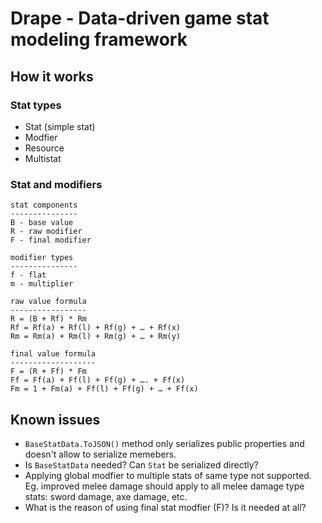 
# Drape - Data-driven game stat modeling framework

## How it works

### Stat types

* Stat (simple stat)
* Modfier
* Resource
* Multistat

### Stat and modifiers

```
stat components
---------------
B - base value
R - raw modifier
F - final modifier

modifier types
---------------
f - flat
m - multiplier

raw value formula
-----------------
R = (B + Rf) * Rm
Rf = Rf(a) + Rf(l) + Rf(g) + … + Rf(x)
Rm = Rm(a) + Rm(l) + Rm(g) + … + Rm(y)

final value formula
-------------------
F = (R + Ff) * Fm
Ff = Ff(a) + Ff(l) + Ff(g) + …. + Ff(x)
Fm = 1 + Fm(a) + Ff(l) + Ff(g) + … + Ff(x)
```

<!-- 
Opt 2
Fm = (1 + Fm(a)) * (1 + Ff(l)) * (1 * Ff(g)) * … * (1 + Ff(x))
-->

## Known issues

 - `BaseStatData.ToJSON()` method only serializes public properties and doesn't allow to serialize memebers.
 - Is `BaseStatData` needed? Can `Stat` be serialized directly?
 - Applying global modfier to multiple stats of same type not supported. Eg. improved melee damage should apply to all melee damage type stats: sword damage, axe damage, etc.
 - What is the reason of using  final stat modfier (F)? Is it needed at all?  